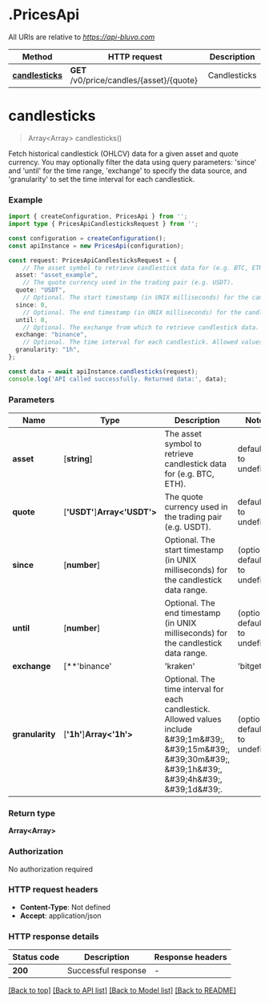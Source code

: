 # .PricesApi

All URIs are relative to *https://api-bluvo.com*

Method | HTTP request | Description
------------- | ------------- | -------------
[**candlesticks**](PricesApi.md#candlesticks) | **GET** /v0/price/candles/{asset}/{quote} | Candlesticks


# **candlesticks**
> Array<Array<any>> candlesticks()

Fetch historical candlestick (OHLCV) data for a given asset and quote currency. You may optionally filter the data using query parameters: \'since\' and \'until\' for the time range, \'exchange\' to specify the data source, and \'granularity\' to set the time interval for each candlestick.

### Example


```typescript
import { createConfiguration, PricesApi } from '';
import type { PricesApiCandlesticksRequest } from '';

const configuration = createConfiguration();
const apiInstance = new PricesApi(configuration);

const request: PricesApiCandlesticksRequest = {
    // The asset symbol to retrieve candlestick data for (e.g. BTC, ETH).
  asset: "asset_example",
    // The quote currency used in the trading pair (e.g. USDT).
  quote: "USDT",
    // Optional. The start timestamp (in UNIX milliseconds) for the candlestick data range. (optional)
  since: 0,
    // Optional. The end timestamp (in UNIX milliseconds) for the candlestick data range. (optional)
  until: 0,
    // Optional. The exchange from which to retrieve candlestick data. Defaults to \'binance\'. (optional)
  exchange: "binance",
    // Optional. The time interval for each candlestick. Allowed values include \'1m\', \'15m\', \'30m\', \'1h\', \'4h\', \'1d\'. (optional)
  granularity: "1h",
};

const data = await apiInstance.candlesticks(request);
console.log('API called successfully. Returned data:', data);
```


### Parameters

Name | Type | Description  | Notes
------------- | ------------- | ------------- | -------------
 **asset** | [**string**] | The asset symbol to retrieve candlestick data for (e.g. BTC, ETH). | defaults to undefined
 **quote** | [**&#39;USDT&#39;**]**Array<&#39;USDT&#39;>** | The quote currency used in the trading pair (e.g. USDT). | defaults to undefined
 **since** | [**number**] | Optional. The start timestamp (in UNIX milliseconds) for the candlestick data range. | (optional) defaults to undefined
 **until** | [**number**] | Optional. The end timestamp (in UNIX milliseconds) for the candlestick data range. | (optional) defaults to undefined
 **exchange** | [**&#39;binance&#39; | &#39;kraken&#39; | &#39;bitget&#39; | &#39;bitmart&#39; | &#39;bybit&#39; | &#39;coinbase&#39; | &#39;cryptocom&#39; | &#39;gateio&#39; | &#39;kraken&#39; | &#39;kucoin&#39; | &#39;okx&#39;**]**Array<&#39;binance&#39; &#124; &#39;kraken&#39; &#124; &#39;bitget&#39; &#124; &#39;bitmart&#39; &#124; &#39;bybit&#39; &#124; &#39;coinbase&#39; &#124; &#39;cryptocom&#39; &#124; &#39;gateio&#39; &#124; &#39;kraken&#39; &#124; &#39;kucoin&#39; &#124; &#39;okx&#39;>** | Optional. The exchange from which to retrieve candlestick data. Defaults to \&#39;binance\&#39;. | (optional) defaults to undefined
 **granularity** | [**&#39;1h&#39;**]**Array<&#39;1h&#39;>** | Optional. The time interval for each candlestick. Allowed values include \&#39;1m\&#39;, \&#39;15m\&#39;, \&#39;30m\&#39;, \&#39;1h\&#39;, \&#39;4h\&#39;, \&#39;1d\&#39;. | (optional) defaults to undefined


### Return type

**Array<Array<any>>**

### Authorization

No authorization required

### HTTP request headers

 - **Content-Type**: Not defined
 - **Accept**: application/json


### HTTP response details
| Status code | Description | Response headers |
|-------------|-------------|------------------|
**200** | Successful response |  -  |

[[Back to top]](#) [[Back to API list]](README.md#documentation-for-api-endpoints) [[Back to Model list]](README.md#documentation-for-models) [[Back to README]](README.md)



